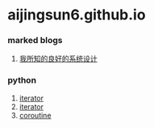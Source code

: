 # aijingsun6.github.io


### marked blogs

1. [我所知的良好的系统设计](./marked_blogs/我所知的良好的系统设计.md)


### python
1. [iterator](./python/iterator.md)
2. [iterator](./python/iterator.md)
3. [coroutine](./python/coroutine.md)